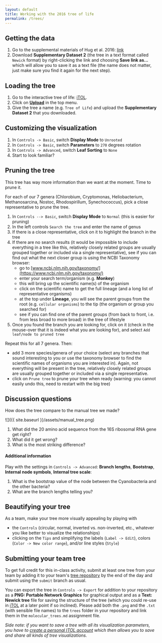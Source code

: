 ```yaml
---
layout: default
title: Working with the 2016 tree of life
permalink: /trees/
---
```


## Getting the data

1. Go to the supplemental materials of Hug et al. 2016: [link](https://www.nature.com/articles/nmicrobiol201648#supplementary-information)
2. Download **Supplementary Dataset 2** (the tree in a text format called `Newick` format) by right-clicking the link and choosing **Save link as...** which will allow you to save it as a text file (the name does not matter, just make sure you find it again for the next step).

## Loading the tree

1. Go to the interactive tree of life: [iTOL](http://itol.embl.de/).
2. Click on [**Upload**](http://itol.embl.de/upload.cgi) in the top menu.
3. Give the tree a name (e.g. `Tree of Life`) and upload the **Supplementary Dataset 2** that you downloaded.

## Customizing the visualization

1. In `Controls -> Basic`, switch **Display Mode** to `Unrooted`
2. In `Controls -> Basic`, switch **Parameters** to `270` degrees rotation
3. In `Controls -> Advanced`, switch **Leaf Sorting** to `None`
4. Start to look familiar?

## Pruning the tree

This tree has way more information than we want at the moment. Time to prune it.

For each of our 7 genera (Chlorobium, Cryptomonas, Heliobacterium, Methanosarcina, Nostoc, Rhodospirillum, Synechococcus), pick a close representative to prune the tree.

1. In `Controls --> Basic`, switch **Display Mode** to `Normal` (this is easier for pruning)
1. In the left controls `Search the tree` and enter the name of genus
2. If there is a close representative, click on it to highlight the branch in the tree
3. If there are no search results (it would be impossible to include everything in a tree like this, relatively closely related groups are usually grouped together or included via a single representative), see if you can find out what the next closer group is using the NCBI Taxonomy browser:
   - go to [www.ncbi.nlm.nih.gov/taxonomy/](https://www.ncbi.nlm.nih.gov/taxonomy/)
   - enter your search term/organism (e.g. **Monkey**)
   - this will bring up the scientific name(s) of the organism
   - click on the scientific name to get the full lineage (and a long list of representative organisms)
   - at the top under **Lineage**, you will see the parent groups from the root (e.g. `cellular organisms`) to the tip (the organism or group you searched for)
   - see if you can find one of the parent groups (from back to front, i.e. from less broad to more broad) in the tree of lifestyle
4. Once you found the branch you are looking for, click on it (check in the mouse-over that it is indeed what you are looking for), and select `Add leaf/node to pruned tree`

Repeat this for all 7 genera. Then:

 - add 3 more species/genera of your choice (select any branches that sound interesting to you or use the taxonomy browser to find the scientific names of organisms you are interested in). Again, not everything will be present in the tree, relatively closely related groups are usually grouped together or included via a single representative.
 - click on `Prune tree` to prune your tree when ready (warning: you cannot easily undo this, need to restart with the big tree)

## Discussion questions

How does the tree compare to the manual tree we made?

![]({{ site.baseurl }}/assets/manual_tree.png)

1. What did the 20 amino acid sequence from the 16S ribosomal RNA gene get right?
2. What did it get wrong?
3. What is the most striking difference?

#### Additional information

Play with the settings in `Controls -> Advanced`: **Branch lengths**, **Bootstrap**, **Internal node symbols**, **Internal tree scale**:
1. What is the bootstrap value of the node between the Cyanobacteria and the other bacteria?
2. What are the branch lengths telling you?

## Beautifying your tree

As a team, make your tree more visually appealing by playing with

 - the `Controls` (circular, normal, inverted vs. non-inverted, etc., whatever you like better to visualize the relationships)
 - clicking on the `Tips` and simplifying the labels (`Label -> Edit`), colors (`Color -> New color range`), and/or line styles (`Style`)

## Submitting your team tree

To get full credit for this in-class activity, submit at least one tree from your team by adding it to your team's [tree repository](https://classroom.github.com/g/9nWtA6xT) by the end of the day and submit using the `submit` branch as usual.

You can export the tree in `Controls -> Export` for addition to your repository as a **PNG: Portable Network Graphics** for graphical output and as a **Text: Newick tree** file for saving the structure of the tree (which you could re-use in [iTOL](http://itol.embl.de/) at a later point if so inclined). Please add both the `.png` and the `.txt` (with sensible file names) to the `trees` folder in your repository and link them in the `molecular_trees.md` assignment file.

*Side note: if you want to save a tree with all its visualization parameters, you have to [create a personal ITOL account](http://itol.embl.de/itol_account.cgi) which then allows you to save and share all kinds of tree visualizations.*
